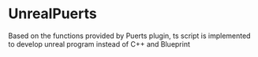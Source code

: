 # UnrealPuerts
Based on the functions provided by Puerts plugin, ts script is implemented to develop unreal program instead of C++ and Blueprint

